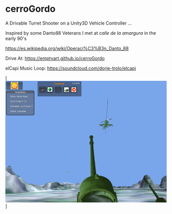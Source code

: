 cerroGordo
=======

A Drivable Turret Shooter on a Unity3D Vehicle Controller ...

Inspired by some Danto88 Veterans I met at *calle de la amargura* in the early 90's  

https://es.wikipedia.org/wiki/Operaci%C3%B3n_Danto_88

Drive At:
https://emptyart.github.io/cerroGordo

elCapi Music Loop:
https://soundcloud.com/dorje-trolo/elcapi

[![que no se resistieran, por que sino los mataban ... ](https://raw.githubusercontent.com/rgarro/cerroGordo/master/cerroshot.png)]
